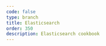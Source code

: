 ```yaml
---
code: false
type: branch
title: Elasticsearch
order: 350
description: Elasticsearch cookbook
---
```


<RedirectToFirstChild />
